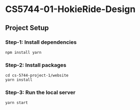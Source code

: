 # CS5744-01-HokieRide-Design

## Project Setup

### Step-1: Install dependencies
```
npm install yarn
```

### Step-2: Install packages
```
cd cs-5744-project-1/website
yarn install
```

### Step-3: Run the local server
```
yarn start
```
